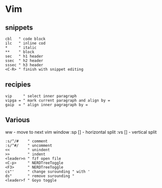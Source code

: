 # Vim

## snippets

```
cbl   " code block
ilc   " inline cod
*     " italic
**    " block
sec   " h1 header
ssec  " h2 header
sssec " h3 header
<C-R> " finish with snippet editing
```

## recipies

```
vip     " select inner paragraph
vipga = " mark current paragraph and align by =
gaip  = " align inner pagragraph by =
```

## Various

<C>ww - move to next vim window
:sp [<file>] - horizontal split
:vs [<file>] - vertical split


```
:s/^/#    " comment
:s/^#/    " uncomment
<<        " unindent
>>        " indent
<leader>n " fzf open file
<C-p>     " NERDTreeToggle
<F3>      " NERDTreeToggle
cs"'      " change surounding " with '
ds"       " remove surounding "
<leader>f " Goyo toggle
```

